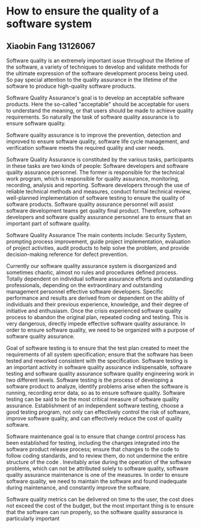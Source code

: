 # How to ensure the quality of a software system
## Xiaobin Fang 13126067

Software quality is an extremely important issue throughout the lifetime of the software, a variety of techniques to develop and validate methods for the ultimate expression of the software development process being used. So pay special attention to the quality assurance in the lifetime of the software to produce high-quality software products.

Software Quality Assurance's goal is to develop an acceptable software products. Here the so-called "acceptable" should be acceptable for users to understand the meaning, or that users should be made ​​to achieve quality requirements. So naturally the task of software quality assurance is to ensure software quality.

Software quality assurance is to improve the prevention, detection and improved to ensure software quality, software life cycle management, and verification software meets the required quality and user needs.

Software Quality Assurance is constituted by the various tasks, participants in these tasks are two kinds of people: Software developers and software quality assurance personnel. The former is responsible for the technical work program, which is responsible for quality assurance, monitoring, recording, analysis and reporting. Software developers through the use of reliable technical methods and measures, conduct formal technical review, well-planned implementation of software testing to ensure the quality of software products. Software quality assurance personnel will assist software development teams get quality final product. Therefore, software developers and software quality assurance personnel are to ensure that an important part of software quality.

Software Quality Assurance The main contents include: Security System, prompting process improvement, guide project implementation, evaluation of project activities, audit products to help solve the problem, and provide decision-making reference for defect prevention. 

Currently our software quality assurance system is disorganized and sometimes chaotic, almost no rules and procedures defined process. Totally dependent on individual software assurance efforts and outstanding professionals, depending on the extraordinary and outstanding management personnel effective software developers. Specific performance and results are derived from or dependent on the ability of individuals and their previous experience, knowledge, and their degree of initiative and enthusiasm. Once the crisis experienced software quality process to abandon the original plan, repeated coding and testing. This is very dangerous, directly impede effective software quality assurance. In order to ensure software quality, we need to be organized with a purpose of software quality assurance.

Goal of software testing is to ensure that the test plan created to meet the requirements of all system specification; ensure that the software has been tested and reworked consistent with the specification. Software testing is an important activity in software quality assurance indispensable, software testing and software quality assurance software quality engineering work in two different levels. Software testing is the process of developing a software product to analyze, identify problems arise when the software is running, recording error data, so as to ensure software quality. Software testing can be said to be the most critical measure of software quality assurance. Establishment of an independent software testing, choose a good testing program, not only can effectively control the risk of software, improve software quality, and can effectively reduce the cost of quality software.

Software maintenance goal is to ensure that change control process has been established for testing, including the changes integrated into the software product release process; ensure that changes to the code to follow coding standards, and to review them, do not undermine the entire structure of the code . Inevitably arise during the operation of the software problems, which can not be attributed solely to software quality, software quality assurance maintenance is one of the measures. In order to ensure software quality, we need to maintain the software and found inadequate during maintenance, and constantly improve the software.

Software quality metrics can be delivered on time to the user, the cost does not exceed the cost of the budget, but the most important thing is to ensure that the software can run properly, so the software quality assurance is particularly important